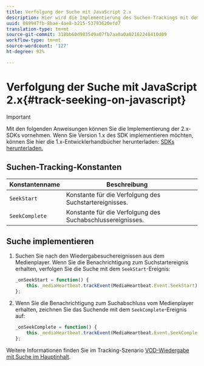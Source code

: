 ```yaml
---
title: Verfolgung der Suche mit JavaScript 2.x
description: Hier wird die Implementierung des Suchen-Trackings mit dem Media SDK in Browser-Apps (JS) beschrieben.
uuid: 089947fb-8bae-4ae8-b215-53793620efd7
translation-type: tm+mt
source-git-commit: 318bb60d9835d9a07fb7aa0a0a02162248410d09
workflow-type: tm+mt
source-wordcount: '127'
ht-degree: 92%

---
```



# Verfolgung der Suche mit JavaScript 2.x{#track-seeking-on-javascript}

>[!IMPORTANT]
>
>Mit den folgenden Anweisungen können Sie die Implementierung der 2.x-SDKs vornehmen. Wenn Sie Version 1.x des SDK implementieren möchten, können Sie hier die 1.x-Entwicklerhandbücher herunterladen: [SDKs herunterladen.](/help/sdk-implement/download-sdks.md)

## Suchen-Tracking-Konstanten

| Konstantenname | Beschreibung     |
|---|---|
| `SeekStart` | Konstante für die Verfolgung des Suchstartereignisses. |
| `SeekComplete` | Konstante für die Verfolgung des Suchabschlussereignisses. |

## Suche implementieren

1. Suchen Sie nach den Wiedergabesuchereignissen aus dem Medienplayer. Wenn Sie die Benachrichtigung zum Suchstartereignis erhalten, verfolgen Sie die Suche mit dem `SeekStart`-Ereignis:

   ```js
   _onSeekStart = function() {
       this._mediaHeartbeat.trackEvent(MediaHeartbeat.Event.SeekStart);
   };
   ```

1. Wenn Sie die Benachrichtigung zum Suchabschluss vom Medienplayer erhalten, zeichnen Sie das Suchende mit dem `SeekComplete`-Ereignis auf:

   ```js
   _onSeekComplete = function() {
       this._mediaHeartbeat.trackEvent(MediaHeartbeat.Event.SeekComplete);
   };
   ```

Weitere Informationen finden Sie im Tracking-Szenario [VOD-Wiedergabe mit Suche im Hauptinhalt](/help/sdk-implement/tracking-scenarios/vod-seeking.md).
